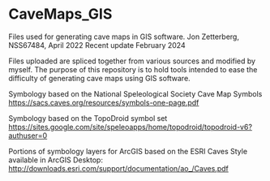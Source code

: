 # CaveMaps_GIS
Files used for generating cave maps in GIS software.
Jon Zetterberg, NSS67484, April 2022
Recent update February 2024

Files uploaded are spliced together from various sources and modified by myself.
The purpose of this repository is to hold tools intended to ease the difficulty of generating cave maps using GIS software.

Symbology based on the National Speleological Society Cave Map Symbols https://sacs.caves.org/resources/symbols-one-page.pdf

Symbology based on the TopoDroid symbol set https://sites.google.com/site/speleoapps/home/topodroid/topodroid-v6?authuser=0

Portions of symbology layers for ArcGIS based on the ESRI Caves Style available in ArcGIS Desktop: http://downloads.esri.com/support/documentation/ao_/Caves.pdf
